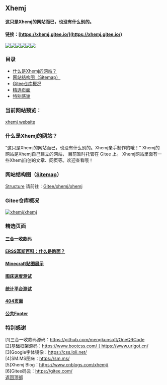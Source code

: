 ## Xhemj
#### 这只是Xhemj的网站而已，也没有什么别的。
#### 链接：[https://xhemj.gitee.io/](https://xhemj.gitee.io/)
![](https://gitee.com/xhemj/xhemj/badge/star.svg?theme=dark)![](https://gitee.com/xhemj/xhemj/badge/fork.svg?theme=dark)![](https://img.shields.io/badge/File%20Size-11MB-blue.svg)![](https://img.shields.io/badge/Original%20link-xhemj.gitee.io-red.svg?logo=apache)![](https://img.shields.io/badge/Author-xhemj-green.svg?logo=postwoman)![](https://img.shields.io/badge/Updated-2020.03.10-lightgrey.svg)
### 目录
- [什么是Xhemj的网站？](#什么是Xhemj的网站？)
- [网站结构图（Sitemap）](#网站结构图（Sitemap）)
- [Gitee仓库概况](#Gitee仓库概况)
- [精选页面](#精选页面)
- [特别感谢](#特别感谢)
### 当前网站预览：
[xhemj website](https://xhemj.gitee.io/ ':include :type=iframe width=100% height=400px')
### 什么是Xhemj的网站？
“这只是Xhemj的网站而已，也没有什么别的。Xhemj亲手制作的哦！”
Xhemj的网站是Xhemj自己建立的网站，
目前暂时托管在 Gitee 上。
Xhemj网站里面有一些Xhemj自创的文章、网页等。欢迎查看哦！
### 网站结构图（[Sitemap](https://xhemj.gitee.io/sitemap.txt)）
[Structure](https://xhemj.gitee.io/structure.md ':include')
请前往：[Gitee/xhemj/xhemj](https://gitee.com/xhemj/xhemj)
### Gitee仓库概况
[![xhemj/xhemj](https://gitee.com/xhemj/xhemj/widgets/widget_card.svg?colors=4183c4,ffffff,ffffff,e3e9ed,666666,9b9b9b)](https://gitee.com/xhemj/xhemj)
### 精选页面
<h4><a href="https://xhemj.gitee.io/oneQRCodeforPay/" target="_blank">三合一收款码</a></br></h4>
<h4><a href="https://www.cnblogs.com/xhemj/p/what-is-Run-Noodles.html" target="_blank">ERSS耳斯百科：什么是跑面？</a></br></h4>
<h4><a href="https://xhemj.gitee.io/Minecraft-Pic/" target="_blank">Minecraft贴图展示</a></br></h4>
<h4><a href="https://xhemj.gitee.io/Pic-Speed/" target="_blank">图床速度测试</a></br></h4>
<h4><a href="https://xhemj.gitee.io/tongji/" target="_blank">统计平台测试</a></br></h4>
<h4><a href="https://xhemj.gitee.io/404.html" target="_blank">404页面</a></br></h4>
<h4><a href="https://xhemj.gitee.io/base/footer.html" target="_blank">公共Footer</a></br></h4>

### 特别感谢
[1]三合一收款码源码：https://github.com/mengkunsoft/OneQRCode</br>
[2]基础框架源码：https://www.bootcss.com/丨https://www.urlgot.cn/</br>
[3]Google字体镜像：https://css.loli.net/</br>
[4]SM.MS图床：https://sm.ms/</br>
[5]Xhemj Blog：https://www.cnblogs.com/xhemj/</br>
[6]Gitee码云：https://gitee.com/</br>
[返回顶部](#top)